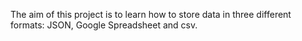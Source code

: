 The aim of this project is to learn how to store data in three different formats: JSON, Google Spreadsheet and csv.